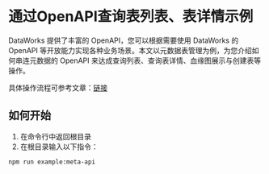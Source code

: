# 通过OpenAPI查询表列表、表详情示例

DataWorks 提供了丰富的 OpenAPI，您可以根据需要使用 DataWorks 的 OpenAPI 等开放能力实现各种业务场景。本文以元数据表管理为例，为您介绍如何串连元数据的 OpenAPI 来达成查询列表、查询表详情、血缘图展示与创建表等操作。

具体操作流程可参考文章：[链接](https://openplatform.data.aliyun.com/playground/case?id=meta)

## 如何开始

1. 在命令行中返回根目录
2. 在根目录输入以下指令：

```shell
npm run example:meta-api
```
